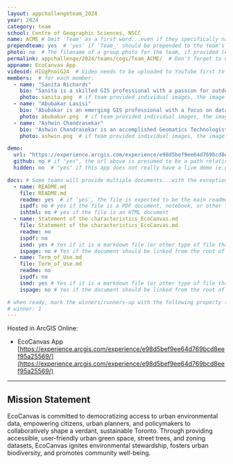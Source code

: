 ```yaml
---
layout: appchallengeteam_2024
year: 2024
category: team
school: Centre of Geographic Sciences, NSCC
name: ACME # Omit 'Team' as a first word...even if they specifically named themselves "Team X"
prependteam: yes  # 'yes' if 'Team_' should be prepended to the team's name (i.e., they specifically named themselves "Team X" instead of just "X")
photo: no  # The filename of a group photo for the team, if provided (e.g., team.jpg)...expected to be located inside the images folder in the team's repo.
permalink: appchallenge/2024/teams/cogs/Team_ACME/  # Don't forget to update the school short-code in the URL...
appname: EcoCanvas App
videoid: HIGgPnoiG24  # Video needs to be uploaded to YouTube first to get this ID
members:  # for each member:
  - name: "Sanita Richards"
    bio: "Sanita is a skilled GIS professional with a passion for outdoor adventures. With a BSc. in Surveying and Geographic Information Sciences, she has honed her expertise in GIS, database management, and project management. Her professional journey has taken her from Jamaica to Canada, where she has excelled in various GIS and mapping roles. Sanita is known for her dedication to mastering new technologies and her commitment to delivering high-quality work. Outside of work, she enjoys hiking, canoeing, and exploring new places with her family."
    photo: sanita.png  # if team provided individual images, the image named here should exist in the images folder in the team's repo.
  - name: "Abubakar Lasisi"
    bio: "Abubakar is an emerging GIS professional with a focus on data analysis and management. Currently pursuing a Graduate Certificate in Geographic Information Systems at COGS - NSCC, he holds a bachelor’s degree in physics. With nearly 5 years of experience in the energy sector, Abubakar has contributed to analyzing electricity bills and developing the Electricity Bills Management System. Transitioning his expertise into the realm of geospatial analysis, Abubakar demonstrates proficiency in using ESRI products and is keen on further honing his skills in this field. His adeptness in database management, effective communication, and commitment to workplace safety position him as an asset in GIS roles. Beyond his professional endeavors, Abubakar enjoys traveling and cherishing moments with his family."
    photo: abubakar.png  # if team provided individual images, the image named here should exist in the images folder in the team's repo.
  - name: "Ashwin Chandrasekar"
    bio: "Ashwin Chandrasekar is an accomplished Geomatics Technologist and a GIS Graduate Certificate candidate at COGS - NSCC. With a diverse background in architecture and project management, Ashwin excels in geospatial technologies, UAV operations, and surveying. His expertise in ESRI products and commitment to geospatial innovation are complemented by his proven problem-solving skills and effective communication.Ashwin's professional journey reflects a dedication to learning and adaptability."
    photo: ashwin.png  # if team provided individual images, the image named here should exist in the images folder in the team's repo.

demo:
  url: "https://experience.arcgis.com/experience/e98d5bef9ee64d769bcd8eef95a25569/"  # A relative path if hosted from the team's folder in the GitHub repo, otherwise a full url (and specify "no" for the github property below)
  github: no # if "yes", the url above is presumed to be a path relative to the gh_pages URL for the team in GitHub...otherwise, a full URL is expected.
  hidden: no  # "yes" if this app does not really have a live demo (e.g., mobile/AppStudio apps)

docs: # Some teams will provide multiple documents...with the exception of the README.md, these are generally expected to be in a docs/ subfolder of their repo
  - name: README.md
    file: README.md
    readme: yes  # if 'yes', the file is expected to be the main readme document at the root of the team's repository
    ispdf: no # yes if the file is a PDF document, notebook, or other type of file (since the filename will need to be appended to the URL)
    ishtml: no # yes if the file is an HTML document
  - name: Statement of the characteristics_EcoCanvas.md
    file: Statement of the characteristics_EcoCanvas.md
    readme: no
    ispdf: no
    ismd: yes # Yes if it is a markdown file (or other type of file that can be previewed in GitHub)
    ispage: no # Yes if the document should be linked from the root of the repo, otherwise it is expected to be in the /docs subfolder
  - name: Term_of_Use.md
    file: Term_of_Use.md
    readme: no
    ispdf: no
    ismd: yes # Yes if it is a markdown file (or other type of file that can be previewed in GitHub)
    ispage: no # Yes if the document should be linked from the root of the repo, otherwise it is expected to be in the /docs subfolder

# when ready, mark the winners/runners-up with the following property (1, 2 or 3 for winners and first/second runners-up):
# winner: 1
---
```


Hosted in ArcGIS Online:

- EcoCanvas App [https://experience.arcgis.com/experience/e98d5bef9ee64d769bcd8eef95a25569/](https://experience.arcgis.com/experience/e98d5bef9ee64d769bcd8eef95a25569/)

---

## Mission Statement

EcoCanvas is committed to democratizing access to urban environmental data, empowering citizens, urban planners, and policymakers to collaboratively shape a verdant, sustainable Toronto. Through providing accessible, user-friendly urban green space, street trees, and zoning datasets, EcoCanvas ignites environmental stewardship, fosters urban biodiversity, and promotes community well-being.